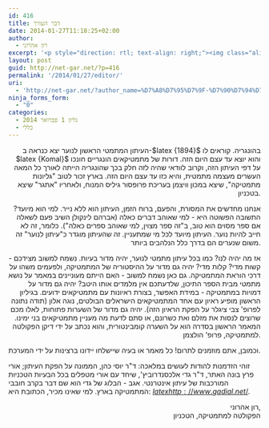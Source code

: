 ```yaml
---
id: 416
title: דבר העורך
date: 2014-01-27T11:18:25+02:00
author:
  - רון אהרוני
excerpt: '<p style="direction: rtl; text-align: right;"><img class="alignright" alt="רון אהרוני,הפקולטה למתמטיקה, הטכניון" src="http://net-gar.net/wp-content/uploads/2014/01/orech.jpg" width="81" height="81" />העיתון המתמטי הראשון לנוער יצא כנראה ב-1894 בהונגריה. קוראים לו Komal והוא יוצא עד עצם היום הזה. דורות של מתמטיקאים הונגריים חונכו על דפי העיתון הזה, וקרוב לוודאי שהיה לזה חלק בכך שהונגריה הייתה לאורך כל המאה העשרים מעצמה מתמטית</p>'
layout: post
guid: http://net-gar.net/?p=416
permalink: '/2014/01/27/editor/'
uri:
  - 'http://net-gar.net/?author_name=%D7%A8%D7%95%D7%9F-%D7%90%D7%94%D7%A8%D7%95%D7%A0%D7%99'
ninja_forms_form:
  - "0"
categories:
  - גליון 1 פברואר 2014
  - כללי
---
```

<p style="text-align: right;">
  העיתון המתמטי הראשון לנוער יצא כנראה ב-$latex {1894}$ בהונגריה. קוראים לו $latex {Komal}$ והוא יוצא עד עצם היום הזה. דורות של מתמטיקאים הונגריים חונכו על דפי העיתון הזה, וקרוב לוודאי שהיה לזה חלק בכך שהונגריה הייתה לאורך כל המאה העשרים מעצמה מתמטית, והיא כזו עד עצם היום הזה. בארץ זכור לטוב "גליונות מתמטיקה", שיצא במכון וויצמן בעריכת פרופסור גיליס המנוח, ולאחריו "אתגר" שיצא בטכניון.
</p>

<p style="text-align: right;">
  אנחנו מחדשים את המסורת, והפעם, ברוח הזמן, העיתון הוא ללא נייר. למי הוא מיועד? התשובה הפשוטה היא - למי שאוהב דברים כאלה (אברהם לינקולן השיב פעם לשאלה אם ספר מסוים הוא טוב, ב"זה ספר מצוין, למי שאוהב ספרים כאלה"). כלומר, זה לא חייב להיות נוער. העיתון מיועד לכל מי שמתעניין. זה שהעיתון מוגדר כ"עיתון לנוער" זה משום שנערים הם בדרך כלל הנלהבים ביותר.
</p>

<p style="text-align: right;">
  אז מה יהיה לנו? כמו בכל עיתון מתמטי לנוער, יהיה מדור בעיות. נשמח למשוב מצידכם - קשות מדי? קלות מדי? יהיה גם מדור על ההיסטוריה של המתמטיקה, ולפעמים משהו על דרכי הוראת המתמטיקה. גם כאן נשמח למשוב - האם הייתם מעוניינים במאמר על נושא מתמטי מבית הספר התיכון, שלדעתכם אין מלמדים אותו היטב? יהיה גם מדור על דמויות במתמטיקה - במידת האפשר, בצורת ראיונות עם מתמטיקאים ידועים. בגיליון הראשון מופיע ראיון עם אחד המתמטיקאים הישראלים הבולטים, נוגה אלון (תודה נתונה לפרופ' צבי ציגלר על הפקת הראיון הזה). יהיה גם מדור של השערות פתוחות, לאלו מכם שרוצים לנסות את מזלם ואת כשרונם, או סתם לדעת מה מעניין מתמטיקאים בני ימינו. המאמר הראשון בסדרה הוא על השערה קומבינטורית, והוא נכתב על ידי דיקן הפקולטה למתמטיקה, פרופ' הולצמן.
</p>

וכמובן, אתם מוזמנים לתרום! כל מאמר או בעיה שיישלחו יידונו ברצינות על ידי המערכת.

זוהי הזדמנות להודות לעושים במלאכה: ד"ר יוסי כהן, הממונה על הפקת העיתון; אורי פרץ בונה האתר, ד"ר גדי אלכסנדרוביץ', שיחד עם אורי מטפלים בכל הבעיות הטכניות המורכבות של עיתון אינטרנטי. אגב - הבלוג של גדי הוא שם דבר בקרב חובבי המתמטיקה בארץ. למי שאינו מכיר, הכתובת היא: <a href="http://www.gadial.net/" target="_blank" rel="noopener noreferrer">$latex {http://www.gadial.net/}$</a>.

<p style="text-align: right;">
  רון אהרוני,<br /> הפקולטה למתמטיקה, הטכניון
</p>